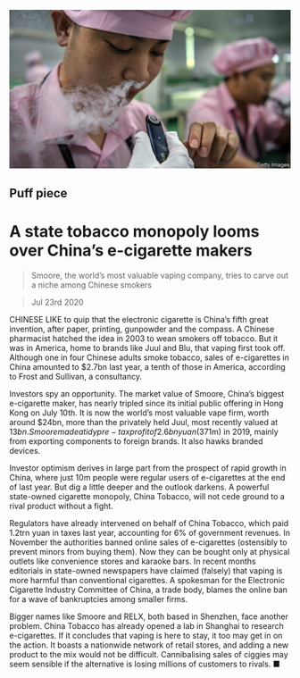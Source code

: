 ![](./images/20200725_WBP501.jpg)

## Puff piece

# A state tobacco monopoly looms over China’s e-cigarette makers

> Smoore, the world’s most valuable vaping company, tries to carve out a niche among Chinese smokers

> Jul 23rd 2020

CHINESE LIKE to quip that the electronic cigarette is China’s fifth great invention, after paper, printing, gunpowder and the compass. A Chinese pharmacist hatched the idea in 2003 to wean smokers off tobacco. But it was in America, home to brands like Juul and Blu, that vaping first took off. Although one in four Chinese adults smoke tobacco, sales of e-cigarettes in China amounted to $2.7bn last year, a tenth of those in America, according to Frost and Sullivan, a consultancy.

Investors spy an opportunity. The market value of Smoore, China’s biggest e-cigarette maker, has nearly tripled since its initial public offering in Hong Kong on July 10th. It is now the world’s most valuable vape firm, worth around $24bn, more than the privately held Juul, most recently valued at $13bn. Smoore made a tidy pre-tax profit of 2.6bn yuan ($371m) in 2019, mainly from exporting components to foreign brands. It also hawks branded devices.

Investor optimism derives in large part from the prospect of rapid growth in China, where just 10m people were regular users of e-cigarettes at the end of last year. But dig a little deeper and the outlook darkens. A powerful state-owned cigarette monopoly, China Tobacco, will not cede ground to a rival product without a fight.

Regulators have already intervened on behalf of China Tobacco, which paid 1.2trn yuan in taxes last year, accounting for 6% of government revenues. In November the authorities banned online sales of e-cigarettes (ostensibly to prevent minors from buying them). Now they can be bought only at physical outlets like convenience stores and karaoke bars. In recent months editorials in state-owned newspapers have claimed (falsely) that vaping is more harmful than conventional cigarettes. A spokesman for the Electronic Cigarette Industry Committee of China, a trade body, blames the online ban for a wave of bankruptcies among smaller firms.

Bigger names like Smoore and RELX, both based in Shenzhen, face another problem. China Tobacco has already opened a lab in Shanghai to research e-cigarettes. If it concludes that vaping is here to stay, it too may get in on the action. It boasts a nationwide network of retail stores, and adding a new product to the mix would not be difficult. Cannibalising sales of ciggies may seem sensible if the alternative is losing millions of customers to rivals. ■